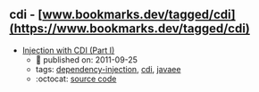 cdi - [www.bookmarks.dev/tagged/cdi](https://www.bookmarks.dev/tagged/cdi)
---
* [Injection with CDI (Part I)](https://antoniogoncalves.org/2011/05/03/injection-with-cdi-part-i/)
    * :calendar: published on: 2011-09-25
    * tags: [dependency-injection](../tagged/dependency-injection.md), [cdi](../tagged/cdi.md), [javaee](../tagged/javaee.md)
    * :octocat: [source code](https://github.com/agoncal/agoncal-sample-cdi)

